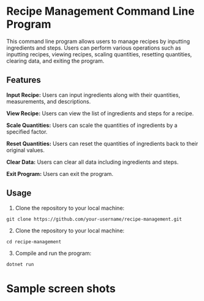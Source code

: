 # Recipe Management Command Line Program
This command line program allows users to manage recipes by inputting ingredients and steps. Users can perform various operations such as inputting recipes, viewing recipes, scaling quantities, resetting quantities, clearing data, and exiting the program.

## Features
**Input Recipe:** Users can input ingredients along with their quantities, measurements, and descriptions.

**View Recipe:** Users can view the list of ingredients and steps for a recipe.

**Scale Quantities:** Users can scale the quantities of ingredients by a specified factor.

**Reset Quantities:** Users can reset the quantities of ingredients back to their original values.

**Clear Data:** Users can clear all data including ingredients and steps.

**Exit Program:** Users can exit the program.

## Usage
1. Clone the repository to your local machine:

```git clone https://github.com/your-username/recipe-management.git```

2. Clone the repository to your local machine:

```cd recipe-management```

3. Compile and run the program:

 ```dotnet run```  

 # Sample screen shots
 
